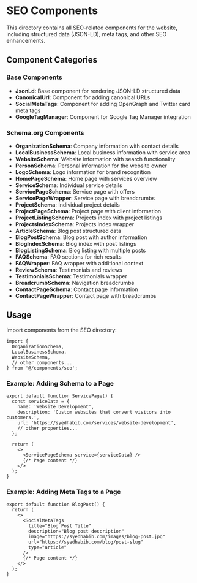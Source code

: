 # SEO Components

This directory contains all SEO-related components for the website, including structured data (JSON-LD), meta tags, and other SEO enhancements.

## Component Categories

### Base Components

- **JsonLd**: Base component for rendering JSON-LD structured data
- **CanonicalUrl**: Component for adding canonical URLs
- **SocialMetaTags**: Component for adding OpenGraph and Twitter card meta tags
- **GoogleTagManager**: Component for Google Tag Manager integration

### Schema.org Components

- **OrganizationSchema**: Company information with contact details
- **LocalBusinessSchema**: Local business information with service area
- **WebsiteSchema**: Website information with search functionality
- **PersonSchema**: Personal information for the website owner
- **LogoSchema**: Logo information for brand recognition
- **HomePageSchema**: Home page with services overview
- **ServiceSchema**: Individual service details
- **ServicePageSchema**: Service page with offers
- **ServicePageWrapper**: Service page with breadcrumbs
- **ProjectSchema**: Individual project details
- **ProjectPageSchema**: Project page with client information
- **ProjectListingSchema**: Projects index with project listings
- **ProjectsIndexSchema**: Projects index wrapper
- **ArticleSchema**: Blog post structured data
- **BlogPostSchema**: Blog post with author information
- **BlogIndexSchema**: Blog index with post listings
- **BlogListingSchema**: Blog listing with multiple posts
- **FAQSchema**: FAQ sections for rich results
- **FAQWrapper**: FAQ wrapper with additional context
- **ReviewSchema**: Testimonials and reviews
- **TestimonialsSchema**: Testimonials wrapper
- **BreadcrumbSchema**: Navigation breadcrumbs
- **ContactPageSchema**: Contact page information
- **ContactPageWrapper**: Contact page with breadcrumbs

## Usage

Import components from the SEO directory:

```tsx
import { 
  OrganizationSchema,
  LocalBusinessSchema,
  WebsiteSchema,
  // other components...
} from '@/components/seo';
```

### Example: Adding Schema to a Page

```tsx
export default function ServicePage() {
  const serviceData = {
    name: 'Website Development',
    description: 'Custom websites that convert visitors into customers.',
    url: 'https://syedhabib.com/services/website-development',
    // other properties...
  };

  return (
    <>
      <ServicePageSchema service={serviceData} />
      {/* Page content */}
    </>
  );
}
```

### Example: Adding Meta Tags to a Page

```tsx
export default function BlogPost() {
  return (
    <>
      <SocialMetaTags
        title="Blog Post Title"
        description="Blog post description"
        image="https://syedhabib.com/images/blog-post.jpg"
        url="https://syedhabib.com/blog/post-slug"
        type="article"
      />
      {/* Page content */}
    </>
  );
}
